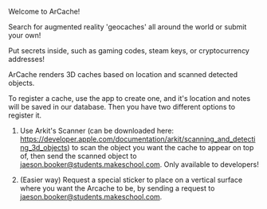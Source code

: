 Welcome to ArCache!

Search for augmented reality 'geocaches' all around the world or submit your own!

Put secrets inside, such as gaming codes, steam keys, or cryptocurrency addresses!

ArCache renders 3D caches based on location and scanned detected objects.

To register a cache, use the app to create one, and it's location and notes will be saved in our database. Then you have two different options to register it.

1. Use Arkit's Scanner (can be downloaded here: https://developer.apple.com/documentation/arkit/scanning_and_detecting_3d_objects) to scan the object you want the cache to appear on top of, then send the scanned object to jaeson.booker@students.makeschool.com. Only available to developers!

2. (Easier way) Request a special sticker to place on a vertical surface where you want the Arcache to be, by sending a request to jaeson.booker@students.makeschool.com.
